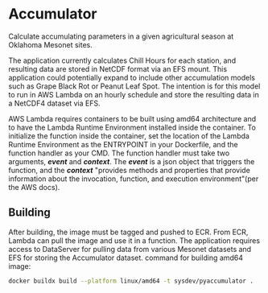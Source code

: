 # Accumulator

Calculate accumulating parameters in a given agricultural season at Oklahoma Mesonet sites.  

The application currently calculates Chill Hours for each station, and resulting data are stored in NetCDF format via an EFS mount. This application could
potentially expand to include other accumulation models such as Grape Black Rot or Peanut Leaf Spot. The intention is 
for this model to run in AWS Lambda on an hourly schedule and store the resulting data in a NetCDF4 dataset via EFS.


AWS Lambda requires containers to be built using amd64 architecture and to have the Lambda Runtime Environment installed inside the container. To initialize the function inside the container, set the location of the Lambda Runtime Environment as the ENTRYPOINT in your Dockerfile, and the function handler as your CMD. The function handler must take two arguments, _**event**_ and _**context**_. The _**event**_ is a json object that triggers the function, and the _**context**_ "provides methods and properties that provide information about the invocation, function, and execution environment"(per the AWS docs).

## Building

After building, the image must be tagged and pushed to ECR. From ECR, Lambda can pull the image and use it in a function. The application requires access to DataServer for pulling data from various Mesonet datasets and EFS for storing the Accumulator dataset.
command for building amd64 image:
```bash
docker buildx build --platform linux/amd64 -t sysdev/pyaccumulator .
```

